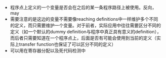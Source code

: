 - 程序点上定义的一个变量是否会在之后的某一条程序路径上被使用。反向，may
- 需要注意的是这边的变量不需要像reaching definitions中一样维护多个不同的定义，而只需要维护一个变量。对于前者，实际应用中往往需要区分不同的定义（如一个默认的dummy definition与程序中真正具有意义的definition），而后者只需要知道在一个程序点上，后面是否有可能会使用到当前的定义（实际上transfer function也保证了可以区分不同的定义）
- 可以用在寄存器分配以及死代码检测中